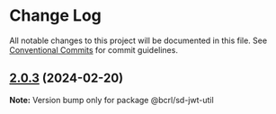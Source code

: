 # Change Log

All notable changes to this project will be documented in this file.
See [Conventional Commits](https://conventionalcommits.org) for commit guidelines.

## [2.0.3](https://github.com/openwallet-foundation-labs/sd-jwt-js/compare/v2.0.2...v2.0.3) (2024-02-20)

**Note:** Version bump only for package @bcrl/sd-jwt-util
